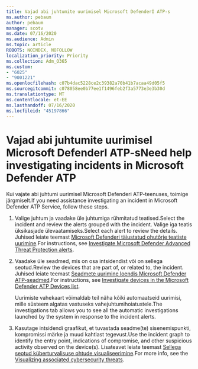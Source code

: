 ```yaml
---
title: Vajad abi juhtumite uurimisel Microsoft DefenderI ATP-s
ms.author: pebaum
author: pebaum
manager: scotv
ms.date: 07/16/2020
ms.audience: Admin
ms.topic: article
ROBOTS: NOINDEX, NOFOLLOW
localization_priority: Priority
ms.collection: Adm_O365
ms.custom:
- "6025"
- "9001221"
ms.openlocfilehash: c07b4dac5228ce2c39382a70b41b7acaa49d05f5
ms.sourcegitcommit: c078058ee0b77ee1f1496feb2f3a5773e3e3b30d
ms.translationtype: MT
ms.contentlocale: et-EE
ms.lasthandoff: 07/16/2020
ms.locfileid: "45197866"
---
```

# <a name="need-help-investigating-incidents-in-microsoft-defender-atp"></a><span data-ttu-id="a9707-102">Vajad abi juhtumite uurimisel Microsoft DefenderI ATP-s</span><span class="sxs-lookup"><span data-stu-id="a9707-102">Need help investigating incidents in Microsoft Defender ATP</span></span>

<span data-ttu-id="a9707-103">Kui vajate abi juhtumi uurimisel Microsoft Defenderi ATP-teenuses, toimige järgmiselt.</span><span class="sxs-lookup"><span data-stu-id="a9707-103">If you need assistance investigating an incident in Microsoft Defender ATP Service, follow these steps.</span></span>

1. <span data-ttu-id="a9707-104">Valige juhtum ja vaadake üle juhtumiga rühmitatud teatised.</span><span class="sxs-lookup"><span data-stu-id="a9707-104">Select the incident and review the alerts grouped with the incident.</span></span> <span data-ttu-id="a9707-105">Valige iga teatis üksikasjade ülevaatamiseks.</span><span class="sxs-lookup"><span data-stu-id="a9707-105">Select each alert to review the details.</span></span> <span data-ttu-id="a9707-106">Juhised leiate teemast [Microsoft Defenderi täiustatud ohutõrje teatiste uurimine](https://docs.microsoft.com/windows/security/threat-protection/microsoft-defender-atp/investigate-alerts).</span><span class="sxs-lookup"><span data-stu-id="a9707-106">For instructions, see [Investigate Microsoft Defender Advanced Threat Protection alerts](https://docs.microsoft.com/windows/security/threat-protection/microsoft-defender-atp/investigate-alerts).</span></span>
2. <span data-ttu-id="a9707-107">Vaadake üle seadmed, mis on osa intsidendist või on sellega seotud.</span><span class="sxs-lookup"><span data-stu-id="a9707-107">Review the devices that are part of, or related to, the incident.</span></span> <span data-ttu-id="a9707-108">Juhised leiate teemast [Seadmete uurimine loendis Microsoft Defender ATP-seadmed](https://docs.microsoft.com/windows/security/threat-protection/microsoft-defender-atp/investigate-machines).</span><span class="sxs-lookup"><span data-stu-id="a9707-108">For instructions, see [Investigate devices in the Microsoft Defender ATP Devices list](https://docs.microsoft.com/windows/security/threat-protection/microsoft-defender-atp/investigate-machines).</span></span><br/>
 
    <span data-ttu-id="a9707-109">Uurimiste vahekaart võimaldab teil näha kõiki automaatseid uurimisi, mille süsteem algatas vastuseks vahejuhtumihoiatustele.</span><span class="sxs-lookup"><span data-stu-id="a9707-109">The investigations tab allows you to see all the automatic investigations launched by the system in response to the incident alerts.</span></span>
3. <span data-ttu-id="a9707-110">Kasutage intsidendi graafikut, et tuvastada seadme(te) sisenemispunkti, kompromissi märke ja muud kahtlast tegevust.</span><span class="sxs-lookup"><span data-stu-id="a9707-110">Use the incident graph to identify the entry point, indications of compromise, and other suspicious activity observed on the device(s).</span></span> <span data-ttu-id="a9707-111">Lisateavet leiate teemast [Sellega seotud küberturvalisuse ohtude visualiseerimine](https://docs.microsoft.com/windows/security/threat-protection/microsoft-defender-atp/investigate-incidents#visualizing-associated-cybersecurity-threats).</span><span class="sxs-lookup"><span data-stu-id="a9707-111">For more info, see the [Visualizing associated cybersecurity threats](https://docs.microsoft.com/windows/security/threat-protection/microsoft-defender-atp/investigate-incidents#visualizing-associated-cybersecurity-threats).</span></span>  